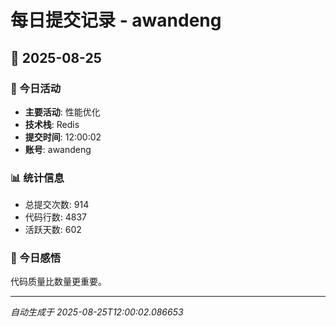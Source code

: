 # 每日提交记录 - awandeng

## 📅 2025-08-25

### 🎯 今日活动
- **主要活动**: 性能优化
- **技术栈**: Redis
- **提交时间**: 12:00:02
- **账号**: awandeng

### 📊 统计信息
- 总提交次数: 914
- 代码行数: 4837
- 活跃天数: 602

### 💭 今日感悟
代码质量比数量更重要。

---
*自动生成于 2025-08-25T12:00:02.086653*
